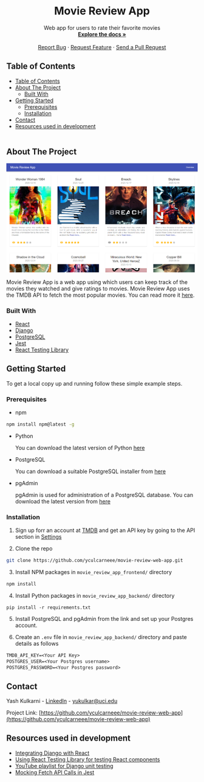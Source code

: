 <br />
<p align="center">
  <h1 align="center">Movie Review App </h1>

  <p align="center">
    Web app for users to rate their favorite movies
    <br />
    <a href="https://github.com/yculcarneee/movie-review-web-app/"><strong>Explore the docs »</strong></a>
    <br />
    <br />
    <a href="https://github.com/yculcarneee/movie-review-web-app/issues">Report Bug</a>
    ·
    <a href="https://github.com/yculcarneee/movie-review-web-app/issues">Request Feature</a>
    ·
    <a href="https://github.com/yculcarneee/movie-review-web-app/pulls">Send a Pull Request</a>
  </p>
</p>


<!-- TABLE OF CONTENTS -->
## Table of Contents

- [Table of Contents](#table-of-contents)
- [About The Project](#about-the-project)
  - [Built With](#built-with)
- [Getting Started](#getting-started)
  - [Prerequisites](#prerequisites)
  - [Installation](#installation)
- [Contact](#contact)
- [Resources used in development](#resources-used-in-development)
<br/><br/>
<!-- ABOUT THE PROJECT -->
## About The Project

<img src="movie-review-web-app/movie_review_app_backend/../../movie_review_app_backend/assets/images/movie_review_app_screenshot.png" alt="Logo">

Movie Review App is a web app using which users can keep track of the movies they watched and give ratings to movies. Movie Review App uses the TMDB API to fetch the most popular movies. You can read more it [here](https://developers.themoviedb.org/3/getting-started/introduction).

### Built With
* [React](https://reactjs.org/)
* [Django](https://www.djangoproject.com/)
* [PostgreSQL](https://www.postgresql.org/)
* [Jest](https://jestjs.io/)
* [React Testing Library](https://testing-library.com/docs/react-testing-library/intro/)



<!-- GETTING STARTED -->
## Getting Started

To get a local copy up and running follow these simple example steps.

### Prerequisites

* npm
```sh
npm install npm@latest -g
```
* Python  

  You can download the latest version of Python [here](https://www.python.org/downloads/)

* PostgreSQL  
  
    You can download a suitable PostgreSQL installer from [here](https://www.postgresql.org/download/)

* pgAdmin  

    pgAdmin is used for administration of a PostgreSQL database. You can download the latest version from [here](https://www.pgadmin.org/download/)

### Installation

1. Sign up forr an account at [TMDB](https://www.themoviedb.org/) and get an API key by going to the API section in [Settings](https://www.themoviedb.org/settings/api)
   
2. Clone the repo
```sh
git clone https://github.com/yculcarneee/movie-review-web-app.git
```
3. Install NPM packages in `movie_review_app_frontend/` directory
```sh
npm install
```
4. Install Python packages in `movie_review_app_backend/` directory
```
pip install -r requirements.txt
```
5. Install PostgreSQL and pgAdmin from the link and set up your Postgres account.
   
6. Create an `.env` file in `movie_review_app_backend/` directory and paste details as follows 
```
TMDB_API_KEY=<Your API Key>
POSTGRES_USER=<Your Postgres username>
POSTGRES_PASSWORD=<Your Postgres password>
```

<!-- USAGE EXAMPLES
## Usage

Use this space to show useful examples of how a project can be used. Additional screenshots, code examples and demos work well in this space. You may also link to more resources.

_For more examples, please refer to the [Documentation](https://example.com)_ -->

<!-- CONTACT -->
## Contact

Yash Kulkarni - [LinkedIn](https://www.linkedin.com/in/yashkulkarni97/) - yukulkar@uci.edu

Project Link: [https://github.com/yculcarneee/movie-review-web-app](https://github.com/yculcarneee/movie-review-web-app)

<!-- ACKNOWLEDGEMENTS -->
## Resources used in development
* [Integrating Django with React](https://medium.com/dev-genius/integrating-django-with-react-ff596e764bdc)
* [Using React Testing Library for testing React components](https://www.robinwieruch.de/react-testing-library)
* [YouTube playlist for Django unit testing](https://youtube.com/playlist?list=PLbpAWbHbi5rMF2j5n6imm0enrSD9eQUaM)
* [Mocking Fetch API Calls in Jest](https://github.com/jefflau/jest-fetch-mock)

